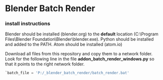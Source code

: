 # Blender Batch Render

### install instructions

Blender should be installed (blender.org) to the **default** location (C:\Program Files\Blender Foundation\Blender\blender.exe).
Python should be installed and added to the PATH. Atom should be installed (atom.io)

Download all files from this repository and copy them to a network folder. Look for the following line in the file **addon_batch_render_windows.py** so that it points to the right network folder.
```python
`batch_file = 'P:/_blender_batch_render/batch_render.bat'
```
